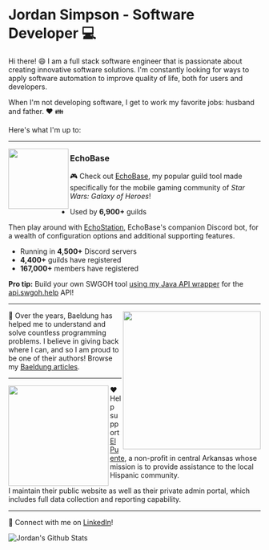 # Jordan Simpson - Software Developer :computer:

Hi there! :smile: I am a full stack software engineer that is passionate about creating innovative software solutions. I'm constantly looking for ways to apply software automation to improve quality of life, both for users and developers.

When I'm not developing software, I get to work my favorite jobs: husband and father. :heart: :family:

Here's what I'm up to:

---

[<img width="120" align='left' src="https://echobase.app/images/icon/ms-icon-150x150.png">](https://echobase.app)

### EchoBase

:video_game: Check out [EchoBase](https://echobase.app), my popular guild tool made specifically for the mobile gaming community of *Star Wars: Galaxy of Heroes*!

* Used by **6,900+** guilds

Then play around with [EchoStation](https://discordapp.com/api/oauth2/authorize?client_id=416767534528987137&scope=bot&permissions=805829696), EchoBase's companion Discord bot, for a wealth of configuration options and additional supporting features.

* Running in **4,500+** Discord servers
* **4,400+** guilds have registered
* **167,000+** members have registered

**Pro tip:** Build your own SWGOH tool [using my Java API wrapper](https://github.com/j0rdanit0/api-swgoh-help) for the [api.swgoh.help](https://api.swgoh.help) API!

---

[<img width="275" align='right' src="https://www.baeldung.com/wp-content/themes/baeldung/icon/logo.svg">](https://www.baeldung.com/author/jordansimpson/)

:seedling: Over the years, Baeldung has helped me to understand and solve countless programming problems. I believe in giving back where I can, and so I am proud to be one of their authors! Browse my [Baeldung articles](https://www.baeldung.com/author/jordansimpson/).

---

[<img width="200" align='left' src="https://elpuentesearcy.org/images/logo_en.png">](https://elpuentesearcy.org)

:heart: Help support [El Puente](https://elpuentesearcy.org), a non-profit in central Arkansas whose mission is to provide assistance to the local Hispanic community.

I maintain their public website as well as their private admin portal, which includes full data collection and reporting capability.

---

:link: Connect with me on [LinkedIn](https://www.linkedin.com/in/jordan-simpson-dev/)!


![Jordan's Github Stats](https://github-readme-stats.vercel.app/api?username=j0rdanit0&show_icons=true&theme=nord&count_private=true)

<!--

Emoji cheatsheet: https://www.webfx.com/tools/emoji-cheat-sheet/
Markdown cheatsheet: https://guides.github.com/pdfs/markdown-cheatsheet-online.pdf

Dynamic readme content example via Github Actions: https://github.com/simonw

-->
